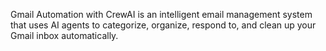 Gmail Automation with CrewAI is an intelligent email management system that uses AI agents to categorize, organize, respond to, and clean up your Gmail inbox automatically.